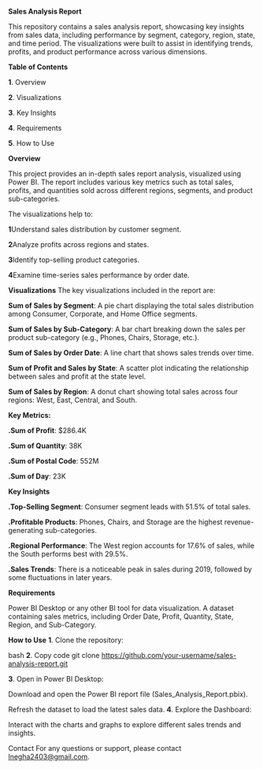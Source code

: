 **Sales Analysis Report**

This repository contains a sales analysis report, showcasing key insights from sales data, including performance by segment, category, region, state, and time period. The visualizations were built to assist in identifying trends, profits, and product performance across various dimensions.



**Table of Contents**

**1**. Overview

**2**. Visualizations

**3**. Key Insights

**4**. Requirements

**5**. How to Use



**Overview**

This project provides an in-depth sales report analysis, visualized using Power BI. The report includes various key metrics such as total sales, profits, and quantities sold across different regions, segments, and product sub-categories.

The visualizations help to:

**1**Understand sales distribution by customer segment.

**2**Analyze profits across regions and states.

**3**Identify top-selling product categories.

**4**Examine time-series sales performance by order date.




**Visualizations**
The key visualizations included in the report are:

**Sum of Sales by Segment**: A pie chart displaying the total sales distribution among Consumer, Corporate, and Home Office segments.

**Sum of Sales by Sub-Category**: A bar chart breaking down the sales per product sub-category (e.g., Phones, Chairs, Storage, etc.).

**Sum of Sales by Order Date**: A line chart that shows sales trends over time.

**Sum of Profit and Sales by State**: A scatter plot indicating the relationship between sales and profit at the state level.

**Sum of Sales by Region**: A donut chart showing total sales across four regions: West, East, Central, and South.




**Key Metrics:**

**.Sum of Profit**: $286.4K

**.Sum of Quantity**: 38K

**.Sum of Postal Code**: 552M

**.Sum of Day**: 23K



**Key Insights**

**.Top-Selling Segment**: Consumer segment leads with 51.5% of total sales.

**.Profitable Products**: Phones, Chairs, and Storage are the highest revenue-generating sub-categories.

**.Regional Performance**: The West region accounts for 17.6% of sales, while the South performs best with 29.5%.

**.Sales Trends**: There is a noticeable peak in sales during 2019, followed by some fluctuations in later years.



**Requirements**

Power BI Desktop or any other BI tool for data visualization.
A dataset containing sales metrics, including Order Date, Profit, Quantity, State, Region, and Sub-Category.



**How to Use**
**1**. Clone the repository:

bash
**2**. Copy code
git clone https://github.com/your-username/sales-analysis-report.git

**3**. Open in Power BI Desktop:

Download and open the Power BI report file (Sales_Analysis_Report.pbix).

Refresh the dataset to load the latest sales data.
**4**. Explore the Dashboard:

Interact with the charts and graphs to explore different sales trends and insights.



Contact For any questions or support, please contact lnegha2403@gmail.com.
